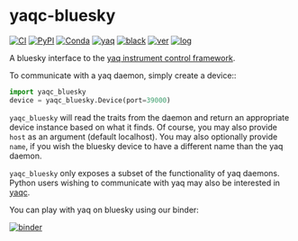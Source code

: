 # yaqc-bluesky

[![CI](https://img.shields.io/github/workflow/status/bluesky/yaqc-bluesky/python-test/master)](https://github.com/bluesky/yaqc-bluesky/actions?query=workflow%3Apython-test)
[![PyPI](https://img.shields.io/pypi/v/yaqc-bluesky)](https://pypi.org/project/yaqc-bluesky)
[![Conda](https://img.shields.io/conda/vn/conda-forge/yaqc-bluesky)](https://anaconda.org/conda-forge/yaqc-bluesky)
[![yaq](https://img.shields.io/badge/framework-yaq-orange)](https://yaq.fyi/)
[![black](https://img.shields.io/badge/code--style-black-black)](https://black.readthedocs.io/)
[![ver](https://img.shields.io/badge/calver-YYYY.0M.MICRO-blue)](https://calver.org/)
[![log](https://img.shields.io/badge/change-log-informational)](https://gitlab.com/yaq/yaqc-bluesky/-/blob/master/CHANGELOG.md)

A bluesky interface to the [yaq instrument control framework](https://yaq.fyi/).

To communicate with a yaq daemon, simply create a device::

```python
import yaqc_bluesky
device = yaqc_bluesky.Device(port=39000)
```

`yaqc_bluesky` will read the traits from the daemon and return an appropriate device instance based on what it finds.
Of course, you may also provide `host` as an argument (default localhost).
You may also optionally provide `name`, if you wish the bluesky device to have a different name than the yaq daemon.

`yaqc_bluesky` only exposes a subset of the functionality of yaq daemons.
Python users wishing to communicate with yaq may also be interested in [yaqc](https://python.yaq.fyi/yaqc/).

You can play with yaq on bluesky using our binder:

[![binder]( https://mybinder.org/badge.svg)]( https://mybinder.org/v2/gh/bluesky/yaqc-bluesky/master?urlpath=lab)
